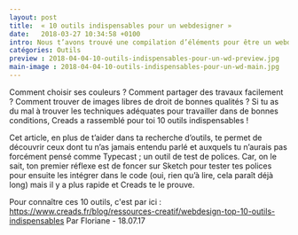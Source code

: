 ```yaml
---
layout: post
title:  « 10 outils indispensables pour un webdesigner » 
date:   2018-03-27 10:34:58 +0100
intro: Nous t’avons trouvé une compilation d’éléments pour être un webdesigner au top !
catégories: Outils
preview : 2018-04-04-10-outils-indispensables-pour-un-wd-preview.jpg
main-image : 2018-04-04-10-outils-indispensables-pour-un-wd-main.jpg
---
```


Comment choisir ses couleurs ? Comment partager des travaux facilement ? Comment trouver de images libres de droit de bonnes qualités ? Si tu as du mal à trouver les techniques adéquates pour travailler dans de bonnes conditions, Creads a rassemblé pour toi 10 outils indispensables ! 

Cet article, en plus de t’aider dans ta recherche d’outils, te permet de découvrir ceux dont tu n’as jamais entendu parlé et auxquels tu n’aurais pas forcément pensé comme Typecast ; un outil de test de polices. Car, on le sait, ton premier réflexe est de foncer sur Sketch pour tester tes polices pour ensuite les intégrer dans le code (oui, rien qu’à lire, cela paraît déjà long) mais il y a plus rapide et Creads te le prouve.

Pour connaître ces 10 outils, c'est par ici : https://www.creads.fr/blog/ressources-creatif/webdesign-top-10-outils-indispensables
Par Floriane - 18.07.17